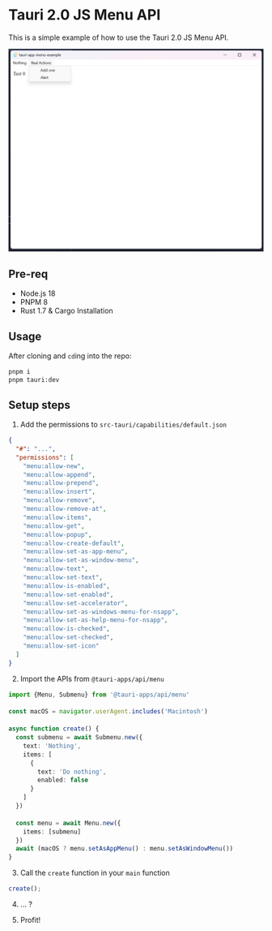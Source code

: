 # Tauri 2.0 JS Menu API

This is a simple example of how to use the Tauri 2.0 JS Menu API.

![](./assets/preview.png)

## Pre-req

- Node.js 18
- PNPM 8
- Rust 1.7 & Cargo Installation

## Usage

After cloning and `cd`ing into the repo:

```shell
pnpm i
pnpm tauri:dev
```

## Setup steps

1) Add the permissions to `src-tauri/capabilities/default.json`

```json
{
  "#": "...",
  "permissions": [
    "menu:allow-new",
    "menu:allow-append",
    "menu:allow-prepend",
    "menu:allow-insert",
    "menu:allow-remove",
    "menu:allow-remove-at",
    "menu:allow-items",
    "menu:allow-get",
    "menu:allow-popup",
    "menu:allow-create-default",
    "menu:allow-set-as-app-menu",
    "menu:allow-set-as-window-menu",
    "menu:allow-text",
    "menu:allow-set-text",
    "menu:allow-is-enabled",
    "menu:allow-set-enabled",
    "menu:allow-set-accelerator",
    "menu:allow-set-as-windows-menu-for-nsapp",
    "menu:allow-set-as-help-menu-for-nsapp",
    "menu:allow-is-checked",
    "menu:allow-set-checked",
    "menu:allow-set-icon"
  ]
}

```

2) Import the APIs from `@tauri-apps/api/menu`

```typescript
import {Menu, Submenu} from '@tauri-apps/api/menu'

const macOS = navigator.userAgent.includes('Macintosh')

async function create() {
  const submenu = await Submenu.new({
    text: 'Nothing',
    items: [
      {
        text: 'Do nothing',
        enabled: false
      }
    ]
  })

  const menu = await Menu.new({
    items: [submenu]
  })
  await (macOS ? menu.setAsAppMenu() : menu.setAsWindowMenu())
}
```

3) Call the `create` function in your `main` function

```typescript
create();
```

4) ... ?

5) Profit!
